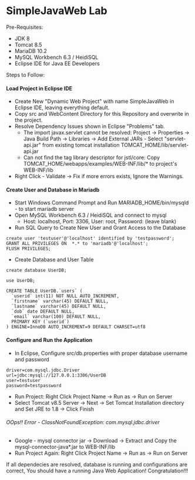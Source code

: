 # SimpleJavaWeb Lab

Pre-Requisites: 

 * JDK 8
 * Tomcat 8.5
 * MariaDB 10.2
 * MySQL Workbench 6.3 / HeidiSQL
 * Eclipse IDE for Java EE Developers

Steps to Follow:
#### Load Project in Eclipse IDE
* Create New "Dynamic Web Project" with name SimpleJavaWeb in Eclipse IDE, leaving everything default.
* Copy src and WebContent Directory for this Repository and overwrite in the project.
* Resolve Dependency Issues shown in Eclipse "Problems" tab.
	* The import javax.servlet cannot be resolved: Project -> Properties -> Java Build Path -> Libraries -> Add External JARs - Select "servlet-api.jar" from existing tomcat installation TOMCAT_HOME/lib/servlet-api.jar
	* Can not find the tag library descriptor for jstl/core: Copy TOMCAT_HOME/webapps/examples/WEB-INF/lib/* to project's WEB-INF/lib 
* Right Click - Validate -> Fix if more errors exists, Ignore the Warnings.
    
#### Create User and Database in Mariadb
* Start Windows Command Prompt and Run MARIADB_HOME/bin/mysqld - to start mariadb server
* Open MySQL Workbench 6.3 / HeidiSQL and connect to mysql 
	* Host: localhost, Port: 3306, User: root, Password: (leave blank)
* Run SQL Query to Create New User and Grant Access to the Database

```
create user 'testuser'@'localhost' identified by 'testpassword';
GRANT ALL PRIVILEGES ON  *.* to 'mariadb'@'localhost';
FLUSH PRIVILEGES;
```

* Create Database and User Table

```
create database UserDB;

use UserDB;

CREATE TABLE UserDB.`users` (
  `userid` int(11) NOT NULL AUTO_INCREMENT,
  `firstname` varchar(45) DEFAULT NULL,
  `lastname` varchar(45) DEFAULT NULL,
  `dob` date DEFAULT NULL,
  `email` varchar(100) DEFAULT NULL,
  PRIMARY KEY (`userid`)
) ENGINE=InnoDB AUTO_INCREMENT=9 DEFAULT CHARSET=utf8
```
 

#### Configure and Run the Application
* In Eclipse, Configure src/db.properties with proper database username and password

```
driver=com.mysql.jdbc.Driver
url=jdbc:mysql://127.0.0.1:3306/UserDB
user=testuser
password=testpassword
```

* Run Project: Right Click Project Name -> Run as -> Run on Server
* Select Tomcat v8.5 Server -> Next -> Set Tomcat Installation directory and Set JRE to 1.8 -> Click Finish

###### OOps!! Error - ClassNotFoundException: com.mysql.jdbc.driver
* Google - mysql connector jar -> Download -> Extract and Copy the mysql-connector-java*.jar to WEB-INF/lib
* Run Project Again:  Right Click Project Name -> Run as -> Run on Server

If all dependecies are resolved, database is running and configurations are correct, You should have a running Java Web Application!
Congratulation!!!


